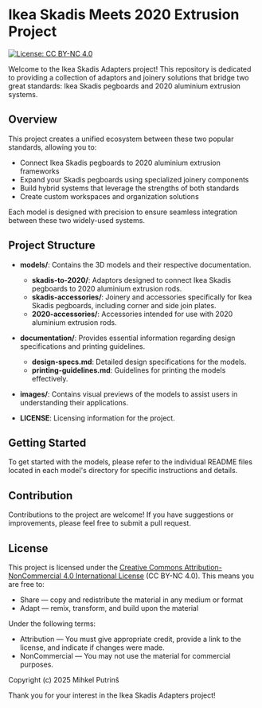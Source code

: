 # Ikea Skadis Meets 2020 Extrusion Project

[![License: CC BY-NC 4.0](https://img.shields.io/badge/License-CC%20BY--NC%204.0-lightgrey.svg)](https://creativecommons.org/licenses/by-nc/4.0/)

Welcome to the Ikea Skadis Adapters project! This repository is dedicated to providing a collection of adaptors and joinery solutions that bridge two great standards: Ikea Skadis pegboards and 2020 aluminium extrusion systems.

## Overview

This project creates a unified ecosystem between these two popular standards, allowing you to:
- Connect Ikea Skadis pegboards to 2020 aluminium extrusion frameworks
- Expand your Skadis pegboards using specialized joinery components
- Build hybrid systems that leverage the strengths of both standards
- Create custom workspaces and organization solutions

Each model is designed with precision to ensure seamless integration between these two widely-used systems.

## Project Structure

- **models/**: Contains the 3D models and their respective documentation.
  - **skadis-to-2020/**: Adaptors designed to connect Ikea Skadis pegboards to 2020 aluminium extrusion rods.
  - **skadis-accessories/**: Joinery and accessories specifically for Ikea Skadis pegboards, including corner and side join plates.
  - **2020-accessories/**: Accessories intended for use with 2020 aluminium extrusion rods.
  
- **documentation/**: Provides essential information regarding design specifications and printing guidelines.
  - **design-specs.md**: Detailed design specifications for the models.
  - **printing-guidelines.md**: Guidelines for printing the models effectively.

- **images/**: Contains visual previews of the models to assist users in understanding their applications.

- **LICENSE**: Licensing information for the project.

## Getting Started

To get started with the models, please refer to the individual README files located in each model's directory for specific instructions and details.

## Contribution

Contributions to the project are welcome! If you have suggestions or improvements, please feel free to submit a pull request.

## License

This project is licensed under the [Creative Commons Attribution-NonCommercial 4.0 International License](https://creativecommons.org/licenses/by-nc/4.0/) (CC BY-NC 4.0). This means you are free to:

- Share — copy and redistribute the material in any medium or format
- Adapt — remix, transform, and build upon the material

Under the following terms:
- Attribution — You must give appropriate credit, provide a link to the license, and indicate if changes were made.
- NonCommercial — You may not use the material for commercial purposes.

Copyright (c) 2025 Mihkel Putrinš

Thank you for your interest in the Ikea Skadis Adapters project!